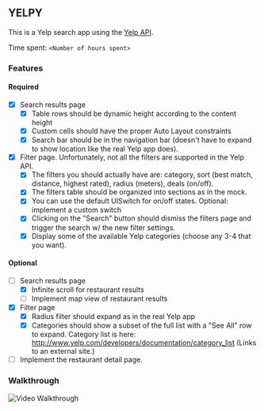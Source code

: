 ## YELPY

This is a Yelp search app using the [Yelp API](https://www.yelp.com/developers/documentation/v2/search_api).

Time spent: `<Number of hours spent>`

### Features

#### Required

- [x] Search results page
    - [x] Table rows should be dynamic height according to the content height
    - [x] Custom cells should have the proper Auto Layout constraints
    - [x] Search bar should be in the navigation bar (doesn't have to expand to show location like the real Yelp app does).
- [x] Filter page. Unfortunately, not all the filters are supported in the Yelp API.
    - [x] The filters you should actually have are: category, sort (best match, distance, highest rated), radius (meters), deals (on/off).
    - [x] The filters table should be organized into sections as in the mock.
    - [x] You can use the default UISwitch for on/off states. Optional: implement a custom switch
    - [x] Clicking on the "Search" button should dismiss the filters page and trigger the search w/ the new filter settings.
    - [x] Display some of the available Yelp categories (choose any 3-4 that you want).

#### Optional

- [ ] Search results page
    - [x] Infinite scroll for restaurant results
    - [ ] Implement map view of restaurant results
- [x] Filter page
    - [x] Radius filter should expand as in the real Yelp app
    - [x] Categories should show a subset of the full list with a "See All" row to expand. Category list is here: http://www.yelp.com/developers/documentation/category_list (Links to an external site.)
- [ ] Implement the restaurant detail page.

### Walkthrough

![Video Walkthrough]()
